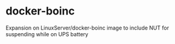 # docker-boinc
Expansion on LinuxServer/docker-boinc image to include NUT for suspending while on UPS battery
